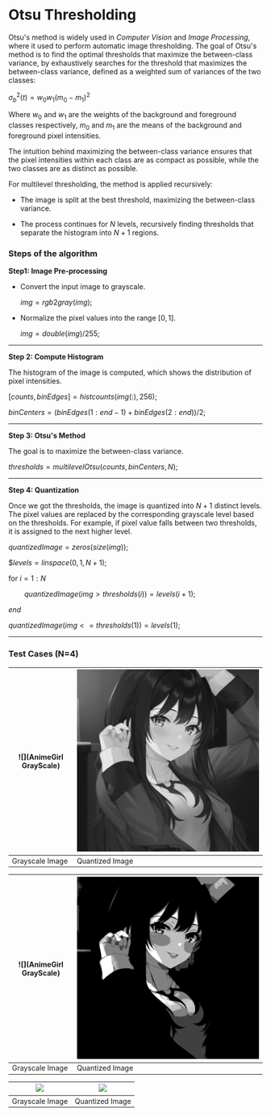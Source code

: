 # Otsu Thresholding

Otsu's method is widely used in *Computer Vision* and *Image Processing*, where it used to perform automatic image thresholding. The goal of Otsu's method is to find the optimal thresholds that maximize the between-class variance, by exhaustively searches for the threshold that maximizes the between-class variance, defined as a weighted sum of variances of the two classes:



$σ^2_b(t) = w_0w_1(m_0 - m_1)^2$



Where $w_0$ and $w_1$ are the weights of the background and foreground classes respectively, $m_0$ and $m_1$ are the means of the background and foreground pixel intensities.



The intuition behind maximizing the between-class variance ensures that the pixel intensities within each class are as compact as possible, while the two classes are as distinct as possible.



For multilevel thresholding, the method is applied recursively:

- The image is split at the best threshold, maximizing the between-class variance.

- The process continues for $N$ levels, recursively finding thresholds that separate the histogram into $N + 1$ regions.



### Steps of the algorithm

**Step1: Image Pre-processing**

- Convert the input image to grayscale.
  
  $img = rgb2gray(img);$
  
  

- Normalize the pixel values into the range $[0, 1]$.
  
  $img = double(img) / 255;$

---



**Step 2: Compute Histogram**

The histogram of the image is computed, which shows the distribution of pixel intensities.

$[counts, binEdges] = histcounts(img(:), 256);$

$binCenters = (binEdges(1:end-1) + binEdges(2:end)) / 2;$

---



**Step 3: Otsu's Method**

The goal is to maximize the between-class variance.

$thresholds = multilevelOtsu(counts, binCenters, N);$

---



**Step 4: Quantization**

Once we got the thresholds, the image is quantized into $N + 1$ distinct levels. The pixel values are replaced by the corresponding grayscale level based on the thresholds. For example, if pixel value falls between two thresholds, it is assigned to the next higher level.

$quantizedImage = zeros(size(img));$

$$levels = linspace(0, 1, N+1);$

$\text{for } i = 1:N$

        $quantizedImage(img > thresholds(i)) = levels(i + 1);$

$end$

$quantizedImage(img <= thresholds(1)) = levels(1);$

---



### Test Cases (N=4)

| ![](AnimeGirl GrayScale) | ![](./images/AnimeGirl_GrayScale.png) |
| ------------------------------------------------------------- | ------------------------------------------------------------- |
| $\text{Grayscale Image}$                                      | $\text{Quantized Image}$                                      |

| ![](AnimeGirl GrayScale) | ![](./images/AnimeGirl_Quantized.png) |
| ------------------------------------------------------------------ | ----------------------------------------------------------------- |
| $\text{Grayscale Image}$                                           | $\text{Quantized Image}$                                          |

| ![](C:\Users\choppa\Documents\MATLAB\Polar_GraysScale.png) | ![](C:\Users\choppa\Documents\MATLAB\Polar_Quantized.png) |
| ---------------------------------------------------------- | --------------------------------------------------------- |
| $\text{Grayscale Image}$                                   | $\text{Quantized Image}$                                  |


